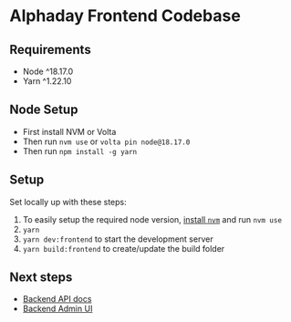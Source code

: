# Alphaday Frontend Codebase

## Requirements

* Node ^18.17.0
* Yarn ^1.22.10

## Node Setup

* First install NVM or Volta
* Then run `nvm use` or `volta pin node@18.17.0`
* Then run `npm install -g yarn`

## Setup
Set locally up with these steps:

1. To easily setup the required node version, [install `nvm`](https://github.com/nvm-sh/nvm) and run `nvm use`
1. `yarn`
1. `yarn dev:frontend` to start the development server
1. `yarn build:frontend` to create/update the build folder

## Next steps

* [Backend API docs](api.alphaday.com/docs)
* [Backend Admin UI](api.alphaday.com/admin)
